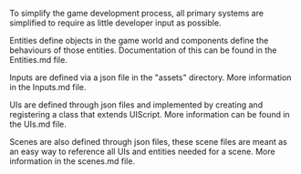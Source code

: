 To simplify the game development process, all primary systems are simplified to require as little developer input as possible.

Entities define objects in the game world and components define the behaviours of those entities.  Documentation of this can be found in the Entities.md file.

Inputs are defined via a json file in the "assets" directory.  More information in the Inputs.md file.

UIs are defined through json files and implemented by creating and registering a class that extends UIScript.  More information can be found in the UIs.md file.

Scenes are also defined through json files, these scene files are meant as an easy way to reference all UIs and entities needed for a scene.  More information in the scenes.md file.
